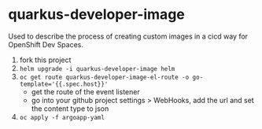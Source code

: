 # quarkus-developer-image

Used to describe the process of creating custom images in a cicd way for OpenShift Dev Spaces.

1. fork this project
2. `helm upgrade -i quarkus-developer-image helm`
3. `oc get route quarkus-developer-image-el-route -o go-template='{{.spec.host}}'`
   - get the route of the event listener
   - go into your github project settings > WebHooks, add the url and set the content type to json
4. `oc apply -f argoapp-yaml`